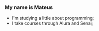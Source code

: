 ### My name is Mateus

- I'm studying a little about programming;
- I take courses through Alura and Senai;
